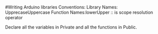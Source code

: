 #Writing Arduino libraries
Conventions:
Library Names: UpprecaseUppercase 
Function Names:lowerUpper
:: is scope resolution operator

Declare all the variables in Private and all the functions in Public.
